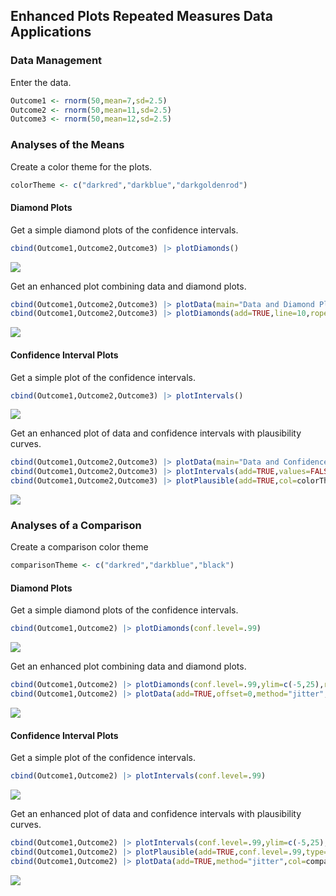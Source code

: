 
## Enhanced Plots Repeated Measures Data Applications

### Data Management

Enter the data.

```r
Outcome1 <- rnorm(50,mean=7,sd=2.5)
Outcome2 <- rnorm(50,mean=11,sd=2.5)
Outcome3 <- rnorm(50,mean=12,sd=2.5)
```

### Analyses of the Means

Create a color theme for the plots.

```r
colorTheme <- c("darkred","darkblue","darkgoldenrod")
```

#### Diamond Plots

Get a simple diamond plots of the confidence intervals.

```r
cbind(Outcome1,Outcome2,Outcome3) |> plotDiamonds()
```

![](figures/Repeated-DiamondA-1.png)<!-- -->

Get an enhanced plot combining data and diamond plots.

```r
cbind(Outcome1,Outcome2,Outcome3) |> plotData(main="Data and Diamond Plots",offset=0,method="jitter",col=colorTheme)
cbind(Outcome1,Outcome2,Outcome3) |> plotDiamonds(add=TRUE,line=10,rope=c(8,12),col=colorTheme)
```

![](figures/Repeated-DiamondB-1.png)<!-- -->

#### Confidence Interval Plots

Get a simple plot of the confidence intervals.

```r
cbind(Outcome1,Outcome2,Outcome3) |> plotIntervals()
```

![](figures/Repeated-ConfidenceA-1.png)<!-- -->

Get an enhanced plot of data and confidence intervals with plausibility curves.

```r
cbind(Outcome1,Outcome2,Outcome3) |> plotData(main="Data and Confidence Intervals with Plausibility Curves",offset=-.15,method="jitter",col=colorTheme)
cbind(Outcome1,Outcome2,Outcome3) |> plotIntervals(add=TRUE,values=FALSE,line=10,rope=c(8,12),col=colorTheme)
cbind(Outcome1,Outcome2,Outcome3) |> plotPlausible(add=TRUE,col=colorTheme)
```

![](figures/Repeated-ConfidenceB-1.png)<!-- -->

### Analyses of a Comparison

Create a comparison color theme

```r
comparisonTheme <- c("darkred","darkblue","black")
```

#### Diamond Plots

Get a simple diamond plots of the confidence intervals.

```r
cbind(Outcome1,Outcome2) |> plotDiamonds(conf.level=.99)
```

![](figures/Repeated-DiamondC-1.png)<!-- -->

Get an enhanced plot combining data and diamond plots.

```r
cbind(Outcome1,Outcome2) |> plotDiamonds(conf.level=.99,ylim=c(-5,25),rope=c(-2,2),col=comparisonTheme)
cbind(Outcome1,Outcome2) |> plotData(add=TRUE,offset=0,method="jitter",col=comparisonTheme)
```

![](figures/Repeated-DiamondD-1.png)<!-- -->

#### Confidence Interval Plots

Get a simple plot of the confidence intervals.

```r
cbind(Outcome1,Outcome2) |> plotIntervals(conf.level=.99)
```

![](figures/Repeated-ConfidenceC-1.png)<!-- -->

Get an enhanced plot of data and confidence intervals with plausibility curves.

```r
cbind(Outcome1,Outcome2) |> plotIntervals(conf.level=.99,ylim=c(-5,25),values=FALSE,rope=c(-2,2),col=comparisonTheme)
cbind(Outcome1,Outcome2) |> plotPlausible(add=TRUE,conf.level=.99,type=c("none","none","right"),col=comparisonTheme)
cbind(Outcome1,Outcome2) |> plotData(add=TRUE,method="jitter",col=comparisonTheme)
```

![](figures/Repeated-ConfidenceD-1.png)<!-- -->
